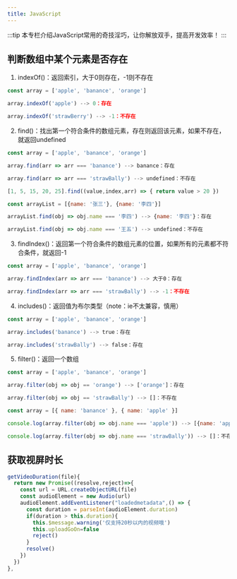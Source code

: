 ```yaml
---
title: JavaScript
---
```


:::tip
本专栏介绍JavaScript常用的奇技淫巧，让你解放双手，提高开发效率！
:::

## 判断数组中某个元素是否存在

1. indexOf()：返回索引，大于0则存在，-1则不存在

```js
const array = ['apple', 'banance', 'orange']

array.indexOf('apple') --> 0：存在

array.indexOf('strawBerry') --> -1：不存在
```

2. find()：找出第一个符合条件的数组元素，存在则返回该元素，如果不存在，就返回undefined

```js
const array = ['apple', 'banance', 'orange']

array.find(arr => arr === 'banance') --> banance：存在

array.find(arr => arr === 'strawBally') --> undefined：不存在
```

```js
[1, 5, 15, 20, 25].find((value,index,arr) => { return value > 20 })
```

```js
const arrayList = [{name: '张三'}, {name: '李四'}]

arrayList.find(obj => obj.name === '李四') --> {name: '李四'}：存在

arrayList.find(obj => obj.name === '王五') --> undefined：不存在
```

3. findIndex()：返回第一个符合条件的数组元素的位置，如果所有的元素都不符合条件，就返回-1

```js
const array = ['apple', 'banance', 'orange']

array.findIndex(arr => arr === 'banance') --> 大于0：存在

array.findIndex(arr => arr === 'strawBally') --> -1：不存在
```

4. includes()：返回值为布尔类型（note：ie不太兼容，慎用）

```js
const array = ['apple', 'banance', 'orange']

array.includes('banance') --> true：存在

array.includes('strawBally') --> false：存在
```

5. filter()：返回一个数组

```js
const array = ['apple', 'banance', 'orange']

array.filter(obj => obj == 'orange') --> ['orange']：存在

array.filter(obj => obj == 'strawBally') --> []：不存在
```

```js
const array = [{ name: 'banance' }, { name: 'apple' }]

console.log(array.filter(obj => obj.name === 'apple')) --> [{name: 'apple'}]：存在

console.log(array.filter(obj => obj.name === 'strawBally')) --> []：不存在
```

## 获取视屏时长

```js
getVideoDuration(file){
  return new Promise((resolve,reject)=>{
    const url = URL.createObjectURL(file)
    const audioElement = new Audio(url)
    audioElement.addEventListener("loadedmetadata",() => {
      const duration = parseInt(audioElement.duration)
      if(duration > this.duration){
        this.$message.warning('仅支持20秒以内的视频哦')
        this.uploadGoOn=false
        reject()
      }
      resolve()
    })
  })
},
```

<RightMenu />